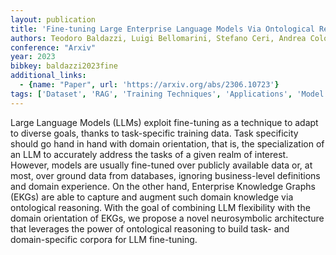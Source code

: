 ```yaml
---
layout: publication
title: 'Fine-tuning Large Enterprise Language Models Via Ontological Reasoning'
authors: Teodoro Baldazzi, Luigi Bellomarini, Stefano Ceri, Andrea Colombo, Andrea Gentili, Emanuel Sallinger
conference: "Arxiv"
year: 2023
bibkey: baldazzi2023fine
additional_links:
  - {name: "Paper", url: 'https://arxiv.org/abs/2306.10723'}
tags: ['Dataset', 'RAG', 'Training Techniques', 'Applications', 'Model Architecture', 'Fine-Tuning', 'Pretraining Methods']
---
```

Large Language Models (LLMs) exploit fine-tuning as a technique to adapt to
diverse goals, thanks to task-specific training data. Task specificity should
go hand in hand with domain orientation, that is, the specialization of an LLM
to accurately address the tasks of a given realm of interest. However, models
are usually fine-tuned over publicly available data or, at most, over ground
data from databases, ignoring business-level definitions and domain experience.
On the other hand, Enterprise Knowledge Graphs (EKGs) are able to capture and
augment such domain knowledge via ontological reasoning. With the goal of
combining LLM flexibility with the domain orientation of EKGs, we propose a
novel neurosymbolic architecture that leverages the power of ontological
reasoning to build task- and domain-specific corpora for LLM fine-tuning.
